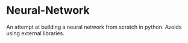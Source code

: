 # Neural-Network
An attempt at building a neural network from scratch in python. Avoids using external libraries.
